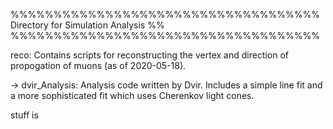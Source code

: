 %%%%%%%%%%%%%%%%%%%%%%%%%%%%%%%%%%%%
Directory for Simulation Analysis %%
%%%%%%%%%%%%%%%%%%%%%%%%%%%%%%%%%%%%

reco: Contains scripts for reconstructing the vertex and direction of propogation of muons (as of 2020-05-18).

-> dvir_Analysis: Analysis code written by Dvir. Includes a simple line fit and a more sophisticated fit which uses Cherenkov light cones. 

stuff is